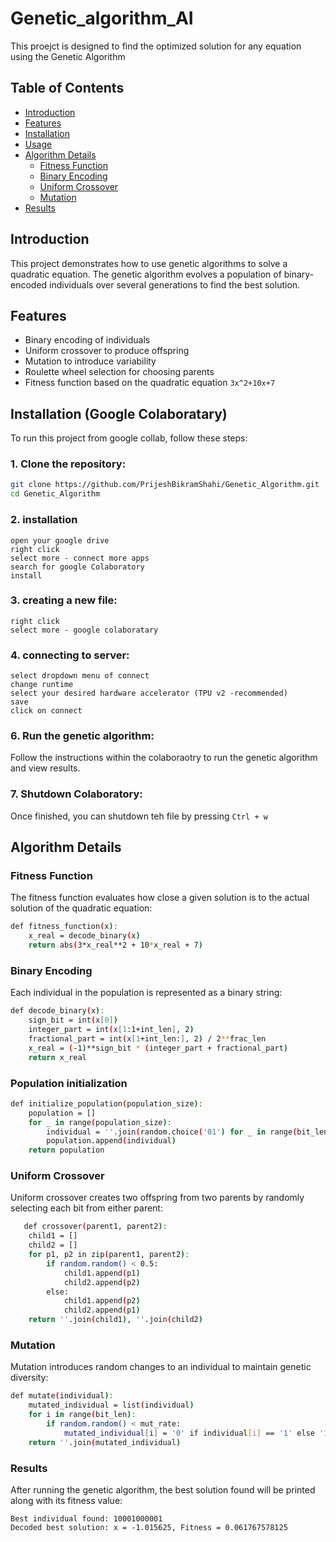 # Genetic_algorithm_AI
 This proejct is designed to find the optimized solution for any equation using the Genetic Algorithm

## Table of Contents
- [Introduction](#introduction)
- [Features](#features)
- [Installation](#installation)
- [Usage](#usage)
- [Algorithm Details](#algorithm-details)
  - [Fitness Function](#fitness-function)
  - [Binary Encoding](#binary-encoding)
  - [Uniform Crossover](#uniform-crossover)
  - [Mutation](#mutation)
- [Results](#results)

## Introduction

This project demonstrates how to use genetic algorithms to solve a quadratic equation. The genetic algorithm evolves a population of binary-encoded individuals over several generations to find the best solution.

## Features

- Binary encoding of individuals
- Uniform crossover to produce offspring
- Mutation to introduce variability
- Roulette wheel selection for choosing parents
- Fitness function based on the quadratic equation `3x^2+10x+7`

## Installation (Google Colaboratary)

To run this project from google collab, follow these steps:

### 1. Clone the repository:

   ```bash
   git clone https://github.com/PrijeshBikramShahi/Genetic_Algorithm.git
   cd Genetic_Algorithm
   ```

### 2. installation

    open your google drive
    right click
    select more - connect more apps
    search for google Colaboratory
    install
    

### 3. creating a new file:
    right click 
    select more - google colaboratary
        
### 4. connecting to server:

    select dropdown menu of connect
    change runtime
    select your desired hardware accelerator (TPU v2 -recommended)
    save
    click on connect

### 6. Run the genetic algorithm:

   Follow the instructions within the colaboraotry to run the genetic algorithm and view results.

### 7. Shutdown Colaboratory:

   Once finished, you can shutdown teh file by pressing `Ctrl + w` 


## Algorithm Details
### Fitness Function
  The fitness function evaluates how close a given solution is to the actual solution of the quadratic equation:
```bash
def fitness_function(x):
    x_real = decode_binary(x)
    return abs(3*x_real**2 + 10*x_real + 7)
```

### Binary Encoding
  Each individual in the population is represented as a binary string:

```bash
def decode_binary(x):
    sign_bit = int(x[0])
    integer_part = int(x[1:1+int_len], 2)
    fractional_part = int(x[1+int_len:], 2) / 2**frac_len
    x_real = (-1)**sign_bit * (integer_part + fractional_part)
    return x_real
```
### Population initialization
```bash
def initialize_population(population_size):
    population = []
    for _ in range(population_size):
        individual = ''.join(random.choice('01') for _ in range(bit_len))
        population.append(individual)
    return population
```
### Uniform Crossover
  Uniform crossover creates two offspring from two parents by randomly selecting each bit from either parent:

```bash
   def crossover(parent1, parent2):
    child1 = []
    child2 = []
    for p1, p2 in zip(parent1, parent2):
        if random.random() < 0.5:
            child1.append(p1)
            child2.append(p2)
        else:
            child1.append(p2)
            child2.append(p1)
    return ''.join(child1), ''.join(child2)
```
### Mutation
  Mutation introduces random changes to an individual to maintain genetic diversity:

```bash
def mutate(individual):
    mutated_individual = list(individual)
    for i in range(bit_len):
        if random.random() < mut_rate:
            mutated_individual[i] = '0' if individual[i] == '1' else '1'
    return ''.join(mutated_individual)
```

### Results
  After running the genetic algorithm, the best solution found will be printed along with its fitness value:
  
```text
Best individual found: 10001000001
Decoded best solution: x = -1.015625, Fitness = 0.061767578125
```

